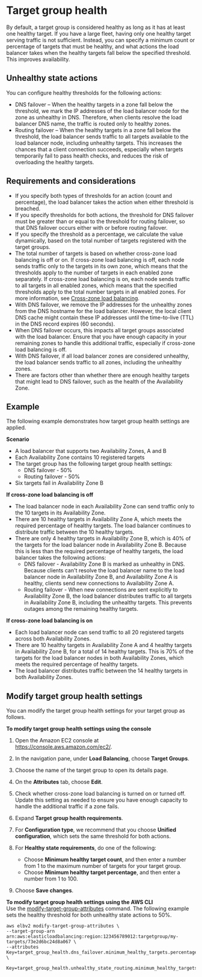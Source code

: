 # Target group health<a name="target-group-health"></a>

By default, a target group is considered healthy as long as it has at least one healthy target\. If you have a large fleet, having only one healthy target serving traffic is not sufficient\. Instead, you can specify a minimum count or percentage of targets that must be healthy, and what actions the load balancer takes when the healthy targets fall below the specified threshold\. This improves availability\.

## Unhealthy state actions<a name="unhealthy-state-actions"></a>

You can configure healthy thresholds for the following actions:
+ DNS failover – When the healthy targets in a zone fall below the threshold, we mark the IP addresses of the load balancer node for the zone as unhealthy in DNS\. Therefore, when clients resolve the load balancer DNS name, the traffic is routed only to healthy zones\.
+ Routing failover – When the healthy targets in a zone fall below the threshold, the load balancer sends traffic to all targets available to the load balancer node, including unhealthy targets\. This increases the chances that a client connection succeeds, especially when targets temporarily fail to pass health checks, and reduces the risk of overloading the healthy targets\.

## Requirements and considerations<a name="target-group-health-considerations"></a>
+ If you specify both types of thresholds for an action \(count and percentage\), the load balancer takes the action when either threshold is breached\.
+ If you specify thresholds for both actions, the threshold for DNS failover must be greater than or equal to the threshold for routing failover, so that DNS failover occurs either with or before routing failover\.
+ If you specify the threshold as a percentage, we calculate the value dynamically, based on the total number of targets registered with the target groups\.
+ The total number of targets is based on whether cross\-zone load balancing is off or on\. If cross\-zone load balancing is off, each node sends traffic only to the targets in its own zone, which means that the thresholds apply to the number of targets in each enabled zone separately\. If cross\-zone load balancing is on, each node sends traffic to all targets in all enabled zones, which means that the specified thresholds apply to the total number targets in all enabled zones\. For more information, see [Cross\-zone load balancing](target-group-cross-zone.md)\.
+ With DNS failover, we remove the IP addresses for the unhealthy zones from the DNS hostname for the load balancer\. However, the local client DNS cache might contain these IP addresses until the time\-to\-live \(TTL\) in the DNS record expires \(60 seconds\)\.
+ When DNS failover occurs, this impacts all target groups associated with the load balancer\. Ensure that you have enough capacity in your remaining zones to handle this additional traffic, especially if cross\-zone load balancing is off\.
+ With DNS failover, if all load balancer zones are considered unhealthy, the load balancer sends traffic to all zones, including the unhealthy zones\.
+ There are factors other than whether there are enough healthy targets that might lead to DNS failover, such as the health of the Availability Zone\.

## Example<a name="target-group-health-examples"></a>

The following example demonstrates how target group health settings are applied\.

**Scenario**
+ A load balancer that supports two Availability Zones, A and B
+ Each Availability Zone contains 10 registered targets
+ The target group has the following target group health settings:
  + DNS failover \- 50%
  + Routing failover \- 50%
+ Six targets fail in Availability Zone B

**If cross\-zone load balancing is off**
+ The load balancer node in each Availability Zone can send traffic only to the 10 targets in its Availability Zone\.
+ There are 10 healthy targets in Availability Zone A, which meets the required percentage of healthy targets\. The load balancer continues to distribute traffic between the 10 healthy targets\.
+ There are only 4 healthy targets in Availability Zone B, which is 40% of the targets for the load balancer node in Availability Zone B\. Because this is less than the required percentage of healthy targets, the load balancer takes the following actions:
  + DNS failover \- Availability Zone B is marked as unhealthy in DNS\. Because clients can't resolve the load balancer name to the load balancer node in Availability Zone B, and Availability Zone A is healthy, clients send new connections to Availability Zone A\.
  + Routing failover \- When new connections are sent explicitly to Availability Zone B, the load balancer distributes traffic to all targets in Availability Zone B, including the unhealthy targets\. This prevents outages among the remaining healthy targets\.

**If cross\-zone load balancing is on**
+ Each load balancer node can send traffic to all 20 registered targets across both Availability Zones\.
+ There are 10 healthy targets in Availability Zone A and 4 healthy targets in Availability Zone B, for a total of 14 healthy targets\. This is 70% of the targets for the load balancer nodes in both Availability Zones, which meets the required percentage of healthy targets\.
+ The load balancer distributes traffic between the 14 healthy targets in both Availability Zones\.

## Modify target group health settings<a name="modify-target-group-health-settings"></a>

You can modify the target group health settings for your target group as follows\.

**To modify target group health settings using the console**

1. Open the Amazon EC2 console at [https://console\.aws\.amazon\.com/ec2/](https://console.aws.amazon.com/ec2/)\.

1. In the navigation pane, under **Load Balancing**, choose **Target Groups**\.

1. Choose the name of the target group to open its details page\.

1. On the **Attributes** tab, choose **Edit**\.

1. Check whether cross\-zone load balancing is turned on or turned off\. Update this setting as needed to ensure you have enough capacity to handle the additional traffic if a zone fails\.

1. Expand **Target group health requirements**\.

1. For **Configuration type**, we recommend that you choose **Unified configuration**, which sets the same threshold for both actions\.

1. For **Healthy state requirements**, do one of the following:
   + Choose **Minimum healthy target count**, and then enter a number from 1 to the maximum number of targets for your target group\.
   + Choose **Minimum healthy target percentage**, and then enter a number from 1 to 100\.

1. Choose **Save changes**\.

**To modify target group health settings using the AWS CLI**  
Use the [modify\-target\-group\-attributes](https://docs.aws.amazon.com/cli/latest/reference/elbv2/modify-target-group-attributes.html) command\. The following example sets the healthy threshold for both unhealthy state actions to 50%\.

```
aws elbv2 modify-target-group-attributes \
--target-group-arn arn:aws:elasticloadbalancing:region:123456789012:targetgroup/my-targets/73e2d6bc24d8a067 \
--attributes Key=target_group_health.dns_failover.minimum_healthy_targets.percentage,Value=50 \
  Key=target_group_health.unhealthy_state_routing.minimum_healthy_targets.percentage,Value=50
```
